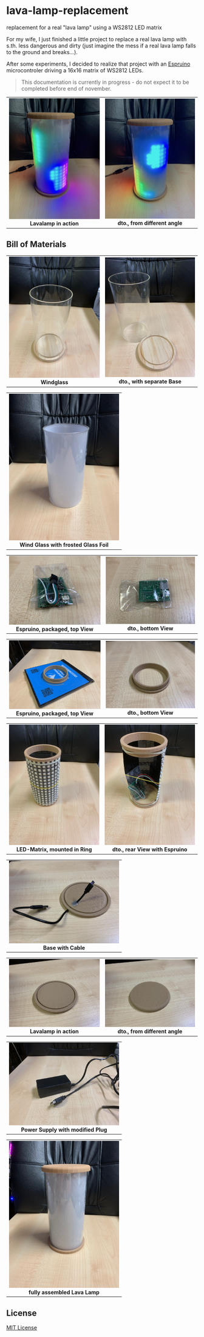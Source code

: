 # lava-lamp-replacement #

replacement for a real "lava lamp" using a WS2812 LED matrix

For my wife, I just finished a little project to replace a real lava lamp with s.th. less dangerous and dirty (just imagine the mess if a real lava lamp falls to the ground and breaks...).

After some experiments, I decided to realize that project with an [Espruino](https://www.espruino.com/) microcontroler driving a 16x16 matrix of WS2812 LEDs.

> This documentation is currently in progress - do not expect it to be completed before end of november.

<table>
  <tr>
    <td style="text-align:center"><img width=290 src="Lava-Lamp-in-Action_01.jpg"><br><b>Lavalamp in action</b></td>
    <td style="text-align:center"><img width=290 src="Lava-Lamp-in-Action_02.jpg"><br><b>dto., from different angle</b></td>
  </tr>
</table>

## Bill of Materials ##

<table>
  <tr>
    <td style="text-align:center"><img width=290 src="Lava-Lamp-Wind-Glass.jpg"><br><b>Windglass</b></td>
    <td style="text-align:center"><img width=290 src="Lava-Lamp-Wind-Glass-with-Base.jpg"><br><b>dto., with separate Base</b></td>
  </tr>
</table>

<table>
  <tr>
    <td style="text-align:center"><img width=290 src="Lava-Lamp-Wind-Glass-with-frosted-Glass-Foil.jpg"><br><b>Wind Glass with frosted Glass Foil</b></td>
  </tr>
</table>

<table>
  <tr>
    <td style="text-align:center"><img width=290 src="Lava-Lamp-Espruino-top-View.jpg"><br><b>Espruino, packaged, top View</b></td>
    <td style="text-align:center"><img width=290 src="Lava-Lamp-Espruino-bottom-View.jpg"><br><b>dto., bottom View</b></td>
  </tr>
</table>

<table>
  <tr>
    <td style="text-align:center"><img width=290 src="Lava-Lamp-Ring-on-Printbed.jpg"><br><b>Espruino, packaged, top View</b></td>
    <td style="text-align:center"><img width=290 src="Lava-Lamp-Ring.jpg"><br><b>dto., bottom View</b></td>
  </tr>
</table>

<table>
  <tr>
    <td style="text-align:center"><img width=290 src="Lava-Lamp-LED-Matrix-in-Ring-front-View.jpg"><br><b>LED-Matrix, mounted in Ring</b></td>
    <td style="text-align:center"><img width=290 src="Lava-Lamp-LED-Matrix-in-Ring-rear-View.jpg"><br><b>dto., rear View with Espruino</b></td>
  </tr>
</table>

<table>
  <tr>
    <td style="text-align:center"><img width=290 src="Lava-Lamp-Base-with-Cable.jpg"><br><b>Base with Cable</b></td>
  </tr>
</table>

<table>
  <tr>
    <td style="text-align:center"><img width=290 src="Lava-Lamp-Lid-bottom-View.jpg"><br><b>Lavalamp in action</b></td>
    <td style="text-align:center"><img width=290 src="Lava-Lamp-Lid-top-View.jpg"><br><b>dto., from different angle</b></td>
  </tr>
</table>

<table>
  <tr>
    <td style="text-align:center"><img width=290 src="Lava-Lamp-Power-Supply.jpg"><br><b>Power Supply with modified Plug</b></td>
  </tr>
</table>

<table>
  <tr>
    <td style="text-align:center"><img width=290 src="Lava-Lamp-assembled.jpg"><br><b>fully assembled Lava Lamp</b></td>
  </tr>
</table>

## License ##

[MIT License](LICENSE.md)

